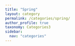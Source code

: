 ```yaml
---
title: "Spring"
layout: category
permalink: /categories/spring/
author_profile: true
taxonomy: Categories3
sidebar:
  nav: "categories"
---
```

